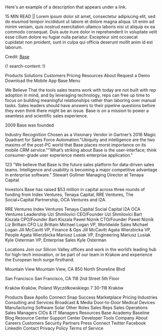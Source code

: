 Here's an example of a description that appears under a link.

15 MIN READ || Lorem ipsum dolor sit amet, consectetur adipiscing elit, sed do eiusmod tempor incididunt ut labore et dolore magna aliqua. Ut enim ad minim veniam, quis nostrud exercitation ullamco laboris nisi ut aliquip ex ea commodo consequat. Duis aute irure dolor in reprehenderit in voluptate velit esse cillum dolore eu fugiat nulla pariatur. Excepteur sint occaecat cupidatat non proident, sunt in culpa qui officia deserunt mollit anim id est laborum.

Credit: [Base](https://getbase.com/)

{! search-content: !}


Products
Solutions
Customers
Pricing
Resources
About
Request a Demo
Download the Mobile App
Base
Menu

We Believe
That the tools sales teams work with today are not built with rep adoption in mind, and by leveraging technology, reps can free up time to focus on building meaningful relationships rather than laboring over manual tasks. Sales leaders should have answers to their pipeline questions before they even think there might be an issue. Base is on a mission to power a seamless and scientific sales experience.

2009
Base was founded

Industry Recognition
Chosen as a Visionary Vendor in Gartner’s 2016 Magic Quadrant for Sales Force Automation."Ubiquity and intelligence are the two maxims of the post-PC world that Base places morst importance on its mobile CRM service.""What’s striking about Base is the user-interface; think consumer-grade user experience meets enterprise application."

123
"We believe that Base is the future sales platform for data-driven sales teams. Intelligence and usability is becoming a major competitive advantage in enterprise software."
Stewart Gollmer
Managing Director at Tenaya Capital

Investors
Base has raised $53 million in capital across three rounds of funding from Index Ventures, Tenaya Capital, RRE Ventures, The Social+Capital Partnership, OCA Ventures and I2A.

RRE Ventures  Index Ventures  Tenaya Capital  Social Capital I2A  OCA Ventures
Leadership
Uzi Shmilovici
CEO/Founder
Uzi Shmilovici
Bart Kiszala
CPO/Founder
Bart Kiszala
Pawel Niznik
CTO/Founder
Pawel Niznik
Liz Brittain
CFO
Liz Brittain
Michael Logan
VP, Worldwide Sales
Michael Logan
Jill McCavitt
VP, Finance & Ops
Jill McCavitt
Agata Wierzbicka
VP, People
Agata Wierzbicka
Mariusz Lusiak
VP, Engineering
Mariusz Lusiak
Kyle Osterman
VP, Enterprise Sales
Kyle Osterman

Locations
Join our Silicon Valley offices and work in the world’s leading hub for high-tech innovation, or be part of our team in Krakow and experience the European tech surge firsthand.

Mountain View
Mountain View, CA
850 North
Shoreline Blvd

San Francisco
San Francisco, CA
118 2nd Street
5th Floor

Kraków
Kraków, Poland
Wyczółkowskiego 7
30-118 Kraków

Products
Base
Apollo
Connect
Snap
Success
Marketplace
Pricing
Industries
Consulting and Services
Broadcast & Media
Door-to-Door
Medical Devices
Manufacturing
Software
Solar
Other
Roles
Sales Reps
Sales Operations
Sales Managers
CIOs & IT Managers
Resources
Base Academy
Baseline Blog
Resource Center
Support Center
Developer Tools
Company
About
Careers
Customers
Security
Partners
Press
Connect
Twitter
Facebook
LinkedIn
Contact
Privacy Policy
Terms of Service

